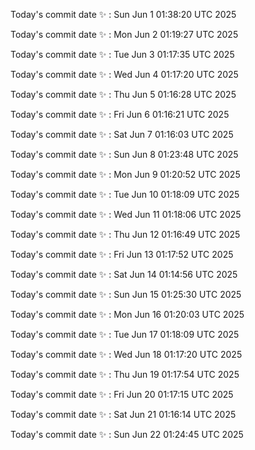 Today's commit date ✨ : Sun Jun 1 01:38:20 UTC 2025 

Today's commit date ✨ : Mon Jun 2 01:19:27 UTC 2025 

Today's commit date ✨ : Tue Jun 3 01:17:35 UTC 2025 

Today's commit date ✨ : Wed Jun 4 01:17:20 UTC 2025 

Today's commit date ✨ : Thu Jun 5 01:16:28 UTC 2025 

Today's commit date ✨ : Fri Jun 6 01:16:21 UTC 2025 

Today's commit date ✨ : Sat Jun 7 01:16:03 UTC 2025 

Today's commit date ✨ : Sun Jun 8 01:23:48 UTC 2025 

Today's commit date ✨ : Mon Jun 9 01:20:52 UTC 2025 

Today's commit date ✨ : Tue Jun 10 01:18:09 UTC 2025 

Today's commit date ✨ : Wed Jun 11 01:18:06 UTC 2025 

Today's commit date ✨ : Thu Jun 12 01:16:49 UTC 2025 

Today's commit date ✨ : Fri Jun 13 01:17:52 UTC 2025 

Today's commit date ✨ : Sat Jun 14 01:14:56 UTC 2025 

Today's commit date ✨ : Sun Jun 15 01:25:30 UTC 2025 

Today's commit date ✨ : Mon Jun 16 01:20:03 UTC 2025 

Today's commit date ✨ : Tue Jun 17 01:18:09 UTC 2025 

Today's commit date ✨ : Wed Jun 18 01:17:20 UTC 2025 

Today's commit date ✨ : Thu Jun 19 01:17:54 UTC 2025 

Today's commit date ✨ : Fri Jun 20 01:17:15 UTC 2025 

Today's commit date ✨ : Sat Jun 21 01:16:14 UTC 2025 

Today's commit date ✨ : Sun Jun 22 01:24:45 UTC 2025 

